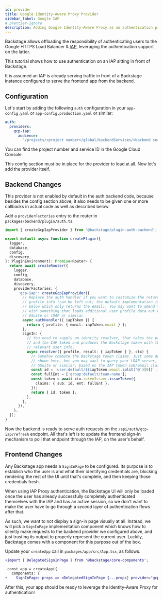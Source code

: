 ```yaml
---
id: provider
title: Google Identity-Aware Proxy Provider
sidebar_label: Google IAP
# prettier-ignore
description: Adding Google Identity-Aware Proxy as an authentication provider in Backstage
---
```


Backstage allows offloading the responsibility of authenticating users to the
Google HTTPS Load Balancer & [IAP](https://cloud.google.com/iap), leveraging the
authentication support on the latter.

This tutorial shows how to use authentication on an IAP sitting in front of
Backstage.

It is assumed an IAP is already serving traffic in front of a Backstage instance
configured to serve the frontend app from the backend.

## Configuration

Let's start by adding the following `auth` configuration in your
`app-config.yaml` or `app-config.production.yaml` or similar:

```yaml
auth:
  providers:
    gcp-iap:
      audience:
        '/projects/<project number>/global/backendServices/<backend service id>'
```

You can find the project number and service ID in the Google Cloud Console.

This config section must be in place for the provider to load at all. Now let's
add the provider itself.

## Backend Changes

This provider is not enabled by default in the auth backend code, because
besides the config section above, it also needs to be given one or more
callbacks in actual code as well as described below.

Add a `providerFactories` entry to the router in
`packages/backend/plugin/auth.ts`.

```ts
import { createGcpIapProvider } from '@backstage/plugin-auth-backend';

export default async function createPlugin({
  logger,
  database,
  config,
  discovery,
}: PluginEnvironment): Promise<Router> {
  return await createRouter({
    logger,
    config,
    database,
    discovery,
    providerFactories: {
      'gcp-iap': createGcpIapProvider({
        // Replace the auth handler if you want to customize the returned user
        // profile info (can be left out; the default implementation is shown
        // below which only returns the email). You may want to amend this code
        // with something that loads additional user profile data out of e.g.
        // GSuite or LDAP or similar.
        async authHandler({ iapToken }) {
          return { profile: { email: iapToken.email } };
        },
        signIn: {
          // You need to supply an identity resolver, that takes the profile
          // and the IAP token and produces the Backstage token with the
          // relevant user info.
          async resolver({ profile, result: { iapToken } }, ctx) {
            // Somehow compute the Backstage token claims. Just some dummy code
            // shown here, but you may want to query your LDAP server, or
            // GSuite or similar, based on the IAP token sub/email claims
            const id = `user:default/${iapToken.email.split('@')[0]}`;
            const fullEnt = ['group:default/team-name'];
            const token = await ctx.tokenIssuer.issueToken({
              claims: { sub: id, ent: fullEnt },
            });
            return { id, token };
          },
        },
      }),
    },
  });
}
```

Now the backend is ready to serve auth requests on the
`/api/auth/gcp-iap/refresh` endpoint. All that's left is to update the frontend
sign-in mechanism to poll that endpoint through the IAP, on the user's behalf.

## Frontend Changes

Any Backstage app needs a `SignInPage` to be configured. Its purpose is to
establish who the user is and what their identifying credentials are, blocking
rendering the rest of the UI until that's complete, and then keeping those
credentials fresh.

When using IAP Proxy authentication, the Backstage UI will only be loaded once
the user has already successfully completely authenticated themselves with the
IAP and has an active session, so we don't want to make the user have to go
through a _second_ layer of authentication flows after that.

As such, we want to not display a sign-in page visually at all. Instead, we will
pick a `SignInPage` implementation component which knows how to silently make
requests to the backend provider we configured above, and just trusting its
output to properly represent the current user. Luckily, Backstage comes with a
component for this purpose out of the box.

Update your `createApp` call in `packages/app/src/App.tsx`, as follows.

```diff
+import { DelegatedSignInPage } from '@backstage/core-components';

 const app = createApp({
   components: {
+    SignInPage: props => <DelegatedSignInPage {...props} provider="gcp-iap" />,
```

After this, your app should be ready to leverage the Identity-Aware Proxy for
authentication!
